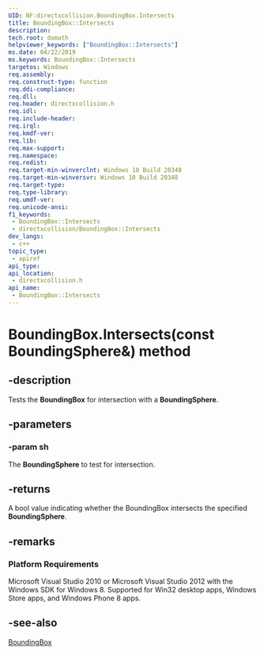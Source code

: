 ```yaml
---
UID: NF:directxcollision.BoundingBox.Intersects
title: BoundingBox::Intersects
description: 
tech.root: dxmath
helpviewer_keywords: ["BoundingBox::Intersects"]
ms.date: 04/22/2019
ms.keywords: BoundingBox::Intersects
targetos: Windows
req.assembly: 
req.construct-type: function
req.ddi-compliance: 
req.dll: 
req.header: directxcollision.h
req.idl: 
req.include-header: 
req.irql: 
req.kmdf-ver: 
req.lib: 
req.max-support: 
req.namespace: 
req.redist: 
req.target-min-winverclnt: Windows 10 Build 20348
req.target-min-winversvr: Windows 10 Build 20348
req.target-type: 
req.type-library: 
req.umdf-ver: 
req.unicode-ansi: 
f1_keywords:
 - BoundingBox::Intersects
 - directxcollision/BoundingBox::Intersects
dev_langs:
 - c++
topic_type:
 - apiref
api_type:
api_location:
 - directxcollision.h
api_name:
 - BoundingBox::Intersects
---
```


# BoundingBox.Intersects(const BoundingSphere&) method


## -description

Tests the **BoundingBox** for intersection with a **BoundingSphere**.

## -parameters

### -param sh

The **BoundingSphere** to test for intersection.

## -returns

A bool value indicating whether the BoundingBox intersects the specified **BoundingSphere**.

## -remarks

### Platform Requirements

Microsoft Visual Studio 2010 or Microsoft Visual Studio 2012 with the Windows SDK for Windows 8.
Supported for Win32 desktop apps, Windows Store apps, and Windows Phone 8 apps.

## -see-also

[BoundingBox](ns-directxcollision-boundingbox.md)

